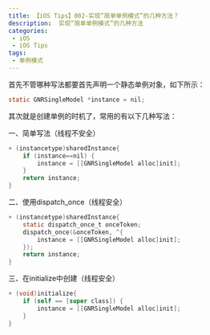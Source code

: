 ```yaml
---
title: 【iOS Tips】002-实现“简单单例模式”的几种方法？
description:  实现“简单单例模式”的几种方法
categories:
 - iOS
 - iOS Tips
tags:
 - 单例模式
---
```


首先不管哪种写法都要首先声明一个静态单例对象，如下所示：

```objectivec
static GNRSingleModel *instance = nil;
```

其次就是创建单例的时机了，常用的有以下几种写法：

一、简单写法（线程不安全）

```objectivec
+ (instancetype)sharedInstance{
    if (instance==nil) {
        instance = [[GNRSingleModel alloc]init];
    }
    return instance;
}

```

二、使用dispatch_once（线程安全）

```objectivec
+ (instancetype)sharedInstance{
    static dispatch_once_t onceToken;
    dispatch_once(&onceToken, ^{
        instance = [[GNRSingleModel alloc]init];
    });
    return instance;
}
```

三、在initialize中创建（线程安全） 

```objectivec
+ (void)initialize{
    if (self == [super class]) {
        instance = [[GNRSingleModel alloc]init];
    }
}
```